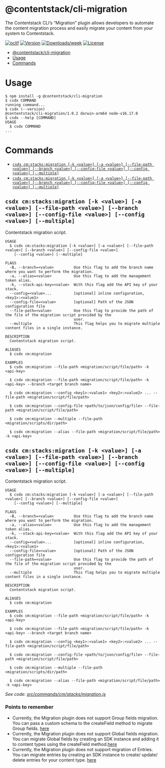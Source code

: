 # @contentstack/cli-migration

The Contentstack CLI’s “Migration” plugin allows developers to automate the content migration process and easily migrate your content from your system to Contentstack.

[![oclif](https://img.shields.io/badge/cli-oclif-brightgreen.svg)](https://oclif.io)
[![Version](https://img.shields.io/npm/v/@contentstack/cli-migration.svg)](https://npmjs.org/package/@contentstack/cli-migration)
[![Downloads/week](https://img.shields.io/npm/dw/@contentstack/cli-migration.svg)](https://npmjs.org/package/@contentstack/cli-migration)
[![License](https://img.shields.io/npm/l/@contentstack/cli-migration.svg)](https://github.com/***REMOVED***/cli-migration/blob/master/package.json)

<!-- toc -->
* [@contentstack/cli-migration](#contentstackcli-migration)
* [Usage](#usage)
* [Commands](#commands)
<!-- tocstop -->

# Usage

<!-- usage -->
```sh-session
$ npm install -g @contentstack/cli-migration
$ csdx COMMAND
running command...
$ csdx (--version)
@contentstack/cli-migration/1.0.2 darwin-arm64 node-v16.17.0
$ csdx --help [COMMAND]
USAGE
  $ csdx COMMAND
...
```
<!-- usagestop -->

# Commands

<!-- commands -->
* [`csdx cm:stacks:migration [-k <value>] [-a <value>] [--file-path <value>] [--branch <value>] [--config-file <value>] [--config <value>] [--multiple]`](#csdx-cmstacksmigration--k-value--a-value---file-path-value---branch-value---config-file-value---config-value---multiple)
* [`csdx cm:stacks:migration [-k <value>] [-a <value>] [--file-path <value>] [--branch <value>] [--config-file <value>] [--config <value>] [--multiple]`](#csdx-cmstacksmigration--k-value--a-value---file-path-value---branch-value---config-file-value---config-value---multiple-1)

## `csdx cm:stacks:migration [-k <value>] [-a <value>] [--file-path <value>] [--branch <value>] [--config-file <value>] [--config <value>] [--multiple]`

Contentstack migration script.

```
USAGE
  $ csdx cm:stacks:migration [-k <value>] [-a <value>] [--file-path <value>] [--branch <value>] [--config-file <value>]
    [--config <value>] [--multiple]

FLAGS
  -B, --branch=<value>         Use this flag to add the branch name where you want to perform the migration.
  -a, --alias=<value>          Use this flag to add the management token alias.
  -k, --stack-api-key=<value>  With this flag add the API key of your stack.
  --config=<value>...          [optional] inline configuration, <key1>:<value1>
  --config-file=<value>        [optional] Path of the JSON configuration file
  --file-path=<value>          Use this flag to provide the path of the file of the migration script provided by the
                               user.
  --multiple                   This flag helps you to migrate multiple content files in a single instance.

DESCRIPTION
  Contentstack migration script.

ALIASES
  $ csdx cm:migration

EXAMPLES
  $ csdx cm:migration --file-path <migration/script/file/path> -k <api-key>

  $ csdx cm:migration --file-path <migration/script/file/path> -k <api-key> --branch <target branch name>

  $ csdx cm:migration --config <key1>:<value1> <key2>:<value2> ... --file-path <migration/script/file/path>

  $ csdx cm:migration --config-file <path/to/json/config/file> --file-path <migration/script/file/path>

  $ csdx cm:migration --multiple --file-path <migration/scripts/dir/path> 

  $ csdx cm:migration --alias --file-path <migration/script/file/path> -k <api-key>
```

## `csdx cm:stacks:migration [-k <value>] [-a <value>] [--file-path <value>] [--branch <value>] [--config-file <value>] [--config <value>] [--multiple]`

Contentstack migration script.

```
USAGE
  $ csdx cm:stacks:migration [-k <value>] [-a <value>] [--file-path <value>] [--branch <value>] [--config-file <value>]
    [--config <value>] [--multiple]

FLAGS
  -B, --branch=<value>         Use this flag to add the branch name where you want to perform the migration.
  -a, --alias=<value>          Use this flag to add the management token alias.
  -k, --stack-api-key=<value>  With this flag add the API key of your stack.
  --config=<value>...          [optional] inline configuration, <key1>:<value1>
  --config-file=<value>        [optional] Path of the JSON configuration file
  --file-path=<value>          Use this flag to provide the path of the file of the migration script provided by the
                               user.
  --multiple                   This flag helps you to migrate multiple content files in a single instance.

DESCRIPTION
  Contentstack migration script.

ALIASES
  $ csdx cm:migration

EXAMPLES
  $ csdx cm:migration --file-path <migration/script/file/path> -k <api-key>

  $ csdx cm:migration --file-path <migration/script/file/path> -k <api-key> --branch <target branch name>

  $ csdx cm:migration --config <key1>:<value1> <key2>:<value2> ... --file-path <migration/script/file/path>

  $ csdx cm:migration --config-file <path/to/json/config/file> --file-path <migration/script/file/path>

  $ csdx cm:migration --multiple --file-path <migration/scripts/dir/path> 

  $ csdx cm:migration --alias --file-path <migration/script/file/path> -k <api-key>
```

_See code: [src/commands/cm/stacks/migration.js](https://github.com/contentstack/cli-migration/blob/main/packages/contentstack-migration/src/commands/cm/stacks/migration.js)_
<!-- commandsstop -->

### Points to remember

- Currently, the Migration plugin does not support Group fields migration. You can pass a custom schema to the createField method to migrate Group fields. [here](packages/contentstack-migration/examples/)
- Currently, the Migration plugin does not support Global fields migration. You can migrate Global fields by creating an SDK instance and adding it to content types using the createField method.[here](packages/contentstack-migration/examples/)
- Currently, the Migration plugin does not support migration of Entries. You can migrate entries by creating an SDK instance to create/ update/ delete entries for your content type. [here](packages/contentstack-migration/examples/)
